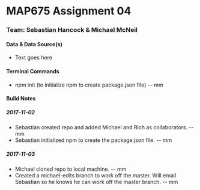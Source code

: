 # MAP675 Assignment 04
### Team: Sebastian Hancock & Michael McNeil

#### Data & Data Source(s)
* Text goes here

#### Terminal Commands
* npm init (to initialize npm to create package.json file) -- mm

#### Build Notes

##### 2017-11-02
* Sebastian created repo and added Michael and Rich as collaborators. -- mm
* Sebastian initialized npm to create the package.json file. -- mm

##### 2017-11-03
* Michael cloned repo to local machine. -- mm
* Created a michael-edits branch to work off the master. Will email Sebastian so he knows he can work off the master branch. -- mm
